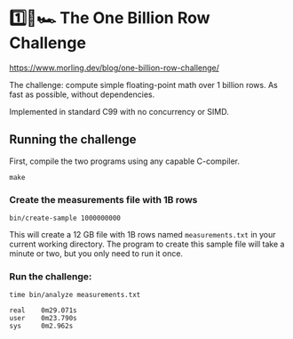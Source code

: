 # 1️⃣🐝🏎️ The One Billion Row Challenge

https://www.morling.dev/blog/one-billion-row-challenge/

The challenge: compute simple floating-point math over 1 billion rows. As fast as possible, without dependencies.

Implemented in standard C99 with no concurrency or SIMD.

## Running the challenge

First, compile the two programs using any capable C-compiler.

```
make
```

### Create the measurements file with 1B rows

```
bin/create-sample 1000000000
```

This will create a 12 GB file with 1B rows named `measurements.txt` in your current working directory. The program to create this sample file will take a minute or two, but you only need to run it once.

### Run the challenge:

```
time bin/analyze measurements.txt

real    0m29.071s
user    0m23.790s
sys     0m2.962s
```
